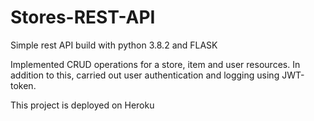 # Stores-REST-API

Simple rest API build with python 3.8.2 and FLASK

Implemented CRUD operations for a store, item and user resources. In addition to this, carried out user authentication and logging using JWT-token.

This project is deployed on Heroku
